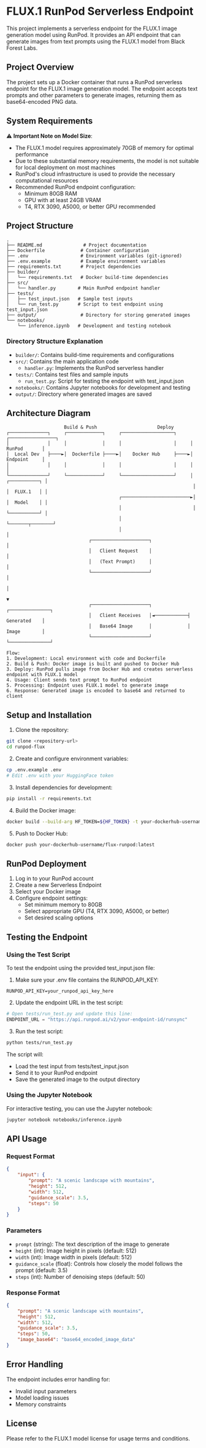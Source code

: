 # FLUX.1 RunPod Serverless Endpoint

This project implements a serverless endpoint for the FLUX.1 image generation model using RunPod. It provides an API endpoint that can generate images from text prompts using the FLUX.1 model from Black Forest Labs.

## Project Overview

The project sets up a Docker container that runs a RunPod serverless endpoint for the FLUX.1 image generation model. The endpoint accepts text prompts and other parameters to generate images, returning them as base64-encoded PNG data.

## System Requirements

⚠️ **Important Note on Model Size**: 
- The FLUX.1 model requires approximately 70GB of memory for optimal performance
- Due to these substantial memory requirements, the model is not suitable for local deployment on most machines
- RunPod's cloud infrastructure is used to provide the necessary computational resources
- Recommended RunPod endpoint configuration: 
  - Minimum 80GB RAM
  - GPU with at least 24GB VRAM
  - T4, RTX 3090, A5000, or better GPU recommended

## Project Structure

```
.
├── README.md               # Project documentation
├── Dockerfile             # Container configuration
├── .env                   # Environment variables (git-ignored)
├── .env.example           # Example environment variables
├── requirements.txt       # Project dependencies
├── builder/
│   └── requirements.txt   # Docker build-time dependencies
├── src/
│   └── handler.py        # Main RunPod endpoint handler
├── tests/
│   ├── test_input.json   # Sample test inputs
│   └── run_test.py       # Script to test endpoint using test_input.json
├── output/                # Directory for storing generated images
└── notebooks/
    └── inference.ipynb   # Development and testing notebook
```

### Directory Structure Explanation

- `builder/`: Contains build-time requirements and configurations
- `src/`: Contains the main application code
  - `handler.py`: Implements the RunPod serverless handler
- `tests/`: Contains test files and sample inputs
  - `run_test.py`: Script for testing the endpoint with test_input.json
- `notebooks/`: Contains Jupyter notebooks for development and testing
- `output/`: Directory where generated images are saved

## Architecture Diagram

```
                     Build & Push                      Deploy
┌──────────────┐     ┌─────────────┐     ┌───────────────────┐     ┌─────────────────┐
│              │     │             │     │                   │     │    RunPod       │
│  Local Dev   ├────►│  Dockerfile ├────►│    Docker Hub     ├────►│    Endpoint     │
│              │     │             │     │                   │     │                 │
└──────────────┘     └─────────────┘     └───────────────────┘     │  ┌───────────┐ │
                                                                    │  │  FLUX.1   │ │
                                         ┌─────────────────────────►│  │  Model    │ │
                                         │                          │  └───────────┘ │
                                         │                          └───────┬────────┘
                                         │                                  │
                              ┌─────────────────────┐                      │
                              │   Client Request    │                      │
                              │   (Text Prompt)     │                      │
                              └─────────────────────┘                      │
                                                                          │
                                                                          ▼
                              ┌─────────────────────┐             ┌───────────────┐
                              │   Client Receives   │◄────────────┤  Generated    │
                              │   Base64 Image      │             │  Image        │
                              └─────────────────────┘             └───────────────┘

Flow:
1. Development: Local environment with code and Dockerfile
2. Build & Push: Docker image is built and pushed to Docker Hub
3. Deploy: RunPod pulls image from Docker Hub and creates serverless endpoint with FLUX.1 model
4. Usage: Client sends text prompt to RunPod endpoint
5. Processing: Endpoint uses FLUX.1 model to generate image
6. Response: Generated image is encoded to base64 and returned to client
```

## Setup and Installation

1. Clone the repository:
```bash
git clone <repository-url>
cd runpod-flux
```

2. Create and configure environment variables:
```bash
cp .env.example .env
# Edit .env with your HuggingFace token
```

3. Install dependencies for development:
```bash
pip install -r requirements.txt
```

4. Build the Docker image:
```bash
docker build --build-arg HF_TOKEN=${HF_TOKEN} -t your-dockerhub-username/flux-runpod:latest .
```

5. Push to Docker Hub:
```bash
docker push your-dockerhub-username/flux-runpod:latest
```

## RunPod Deployment

1. Log in to your RunPod account
2. Create a new Serverless Endpoint
3. Select your Docker image
4. Configure endpoint settings:
   - Set minimum memory to 80GB
   - Select appropriate GPU (T4, RTX 3090, A5000, or better)
   - Set desired scaling options

## Testing the Endpoint

### Using the Test Script

To test the endpoint using the provided test_input.json file:

1. Make sure your .env file contains the RUNPOD_API_KEY:
```
RUNPOD_API_KEY=your_runpod_api_key_here
```

2. Update the endpoint URL in the test script:
```python
# Open tests/run_test.py and update this line:
ENDPOINT_URL = "https://api.runpod.ai/v2/your-endpoint-id/runsync"
```

3. Run the test script:
```bash
python tests/run_test.py
```

The script will:
- Load the test input from tests/test_input.json
- Send it to your RunPod endpoint
- Save the generated image to the output directory

### Using the Jupyter Notebook

For interactive testing, you can use the Jupyter notebook:

```bash
jupyter notebook notebooks/inference.ipynb
```

## API Usage

### Request Format

```json
{
    "input": {
        "prompt": "A scenic landscape with mountains",
        "height": 512,
        "width": 512,
        "guidance_scale": 3.5,
        "steps": 50
    }
}
```

### Parameters

- `prompt` (string): The text description of the image to generate
- `height` (int): Image height in pixels (default: 512)
- `width` (int): Image width in pixels (default: 512)
- `guidance_scale` (float): Controls how closely the model follows the prompt (default: 3.5)
- `steps` (int): Number of denoising steps (default: 50)

### Response Format

```json
{
    "prompt": "A scenic landscape with mountains",
    "height": 512,
    "width": 512,
    "guidance_scale": 3.5,
    "steps": 50,
    "image_base64": "base64_encoded_image_data"
}
```

## Error Handling

The endpoint includes error handling for:
- Invalid input parameters
- Model loading issues
- Memory constraints

## License

Please refer to the FLUX.1 model license for usage terms and conditions.

